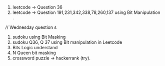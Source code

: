 1. leetcode -> Question 36 
3. leetcode -> Question 191,231,342,338,78,260,137 using Bit Manipulation .

// Wednesday question s
1. sudoku using Bit Masking 
2. sudoku Q36, Q 37 using Bit manipulation in Leetcode 
3. Bits Logic understand 
4. N Queen bit masking 
5. crossword puzzle -> hackerrank (try).